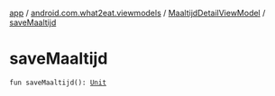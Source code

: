 [app](../../index.md) / [android.com.what2eat.viewmodels](../index.md) / [MaaltijdDetailViewModel](index.md) / [saveMaaltijd](./save-maaltijd.md)

# saveMaaltijd

`fun saveMaaltijd(): `[`Unit`](https://kotlinlang.org/api/latest/jvm/stdlib/kotlin/-unit/index.html)